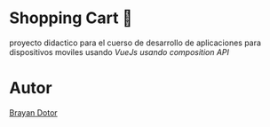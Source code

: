 # Shopping Cart 🛒

proyecto didactico para el cuerso de desarrollo de aplicaciones para dispositivos moviles usando _VueJs usando composition API_

# Autor 
[Brayan Dotor](https://github.com/brayandotor)

